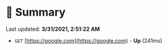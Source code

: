 # 📖 Summary
Last updated: **3/31/2021, 2:51:22 AM**

- `GET` [https://google.com](https://google.com) - **Up** (241ms)
